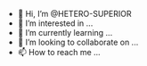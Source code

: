 - 👋 Hi, I’m @HETERO-SUPERIOR
- 👀 I’m interested in ...
- 🌱 I’m currently learning ...
- 💞️ I’m looking to collaborate on ...
- 📫 How to reach me ...

<!---
HETERO-SUPERIOR/HETERO-SUPERIOR is a ✨ special ✨ repository because its `README.md` (this file) appears on your GitHub profile.
You can click the Preview link to take a look at your changes.
--->
